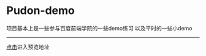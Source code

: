 # Pudon-demo
项目基本上是一些参与百度前端学院的一些demo练习
以及平时的一些小demo
***

[点击](https://pudon.github.io/Pudon-demo/)进入预览地址
